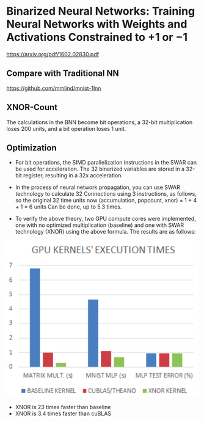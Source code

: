 # Binarized Neural Networks: Training Neural Networks with Weights and Activations Constrained to +1 or −1
https://arxiv.org/pdf/1602.02830.pdf 

## Compare with Traditional NN
https://github.com/mmlind/mnist-1lnn

## XNOR-Count
The calculations in the BNN become bit operations, a 32-bit multiplication loses 200 units, and a bit operation loses 1 unit.

## Optimization
- For bit operations, the SIMD parallelization instructions in the SWAR can be used for acceleration. The 32 binarized variables are stored in a 32-bit register, resulting in a 32x acceleration.

- In the process of neural network propagation, you can use SWAR technology to calculate 32 Connections using 3 instructions, as follows, so the original 32 time units now (accumulation, popcount, xnor) = 1 + 4 + 1 = 6 units Can be done, up to 5.3 times.

- To verify the above theory, two GPU compute cores were implemented, one with no optimized multiplication (baseline) and one with SWAR technology (XNOR) using the above formula. The results are as follows:

![](./15.png)
- XNOR is 23 times faster than baseline
- XNOR is 3.4 times faster than cuBLAS
